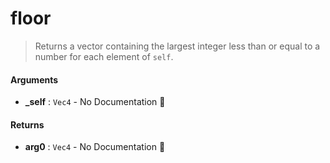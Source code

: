 # floor

>  Returns a vector containing the largest integer less than or equal to a number for each
>  element of `self`.

#### Arguments

- **\_self** : `Vec4` \- No Documentation 🚧

#### Returns

- **arg0** : `Vec4` \- No Documentation 🚧